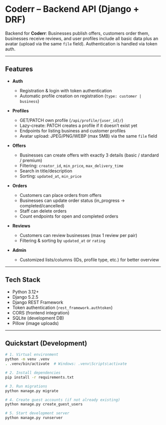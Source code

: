 # Coderr – Backend API (Django + DRF)

Backend for **Coderr**: Businesses publish offers, customers order them, businesses receive reviews, and user profiles include all basic data plus an avatar (upload via the same `file` field). Authentication is handled via token auth.  

---

##  Features

- **Auth**
  - Registration & login with token authentication
  - Automatic profile creation on registration (`type: customer | business`)

- **Profiles**
  - GET/PATCH own profile (`/api/profile/{user_id}/`)
  - Lazy-create: PATCH creates a profile if it doesn’t exist yet
  - Endpoints for listing business and customer profiles
  - Avatar upload: JPEG/PNG/WEBP (max 5MB) via the same `file` field

- **Offers**
  - Businesses can create offers with exactly 3 details (basic / standard / premium)
  - Filtering: `creator_id`, `min_price`, `max_delivery_time`
  - Search in title/description
  - Sorting: `updated_at`, `min_price`

- **Orders**
  - Customers can place orders from offers
  - Businesses can update order status (in_progress → completed/cancelled)
  - Staff can delete orders
  - Count endpoints for open and completed orders

- **Reviews**
  - Customers can review businesses (max 1 review per pair)
  - Filtering & sorting by `updated_at` or `rating`

- **Admin**
  - Customized lists/columns (IDs, profile type, etc.) for better overview

---

##  Tech Stack

- Python 3.12+
- Django 5.2.5
- Django REST Framework
- Token authentication (`rest_framework.authtoken`)
- CORS (frontend integration)
- SQLite (development DB)
- Pillow (image uploads)

---

##  Quickstart (Development)

```bash
# 1. Virtual environment
python -m venv .venv
. .venv/bin/activate  # Windows: .venv\Scripts\activate

# 2. Install dependencies
pip install -r requirements.txt

# 3. Run migrations
python manage.py migrate

# 4. Create guest accounts (if not already existing)
python manage.py create_guest_users

# 5. Start development server
python manage.py runserver
